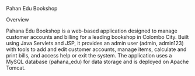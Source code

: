 Pahan Edu Bookshop

Overview

Pahana Edu Bookshop is a web-based application designed to manage customer accounts and billing for a leading bookshop in Colombo City. Built using Java Servlets and JSP, it provides an admin user (admin, admin123) with tools to add and edit customer accounts, manage items, calculate and print bills, and access help or exit the system. The application uses a MySQL database (pahana_edu) for data storage and is deployed on Apache Tomcat.
